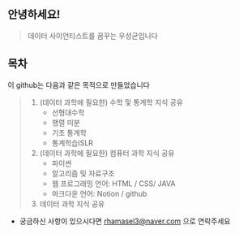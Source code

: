 ## 안녕하세요!

> 데이터 사이언티스트를 꿈꾸는 우성균입니다

[](blob:https://tenor.com/f172c915-e2c2-448e-b56a-cef276502d5f)



## 목차

이 github는 다음과 같은 목적으로 만들었습니다

> 1. (데이터 과학에 필요한) 수학 및 통계학 지식 공유
>    - 선형대수학
>    - 행렬 미분
>    - 기초 통계학
>    - 통계학습ISLR
> 2. (데이터 과학에 필요한) 컴퓨터 과학 지식 공유
>    - 파이썬
>    - 알고리즘 및 자료구조
>    - 웹 프로그래밍 언어: HTML / CSS/ JAVA
>    - 마크다운 언어: Notion / github 
> 3. 데이터 과학 지식 공유



- 궁금하신 사항이 있으시다면 rhamasel3@naver.com 으로 연락주세요

